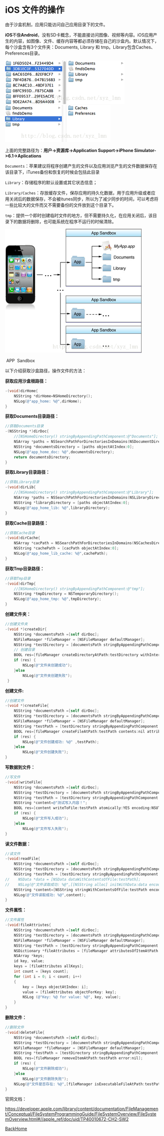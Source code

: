 # iOS 文件的操作

由于沙盒机制，应用只能访问自己应用目录下的文件。

**iOS**不像**Android**，没有SD卡概念，不能直接访问图像、视频等内容。iOS应用产生的内容，如图像、文件、缓存内容等都必须存储在自己的沙盒内。默认情况下，每个沙盒含有3个文件夹：Documents, Library 和 tmp。Library包含Caches、Preferences目录。

![path_1](mdSource/image/File/path_1.png)![path_1_1](mdSource/image/File/path_1_1.png)

上面的完整路径为：**用户->资源库->Application Support->iPhone Simulator->6.1->Aplications**

`Documents`：苹果建议将程序创建产生的文件以及应用浏览产生的文件数据保存在该目录下，iTunes备份和恢复的时候会包括此目录

`Library`：存储程序的默认设置或其它状态信息；

`Library/Caches`：存放缓存文件，保存应用的持久化数据，用于应用升级或者应用关闭后的数据保存，不会被itunes同步，所以为了减少同步的时间，可以考虑将一些比较大的文件而又不需要备份的文件放到这个目录下。

`tmp`：提供一个即时创建临时文件的地方，但不需要持久化，在应用关闭后，该目录下的数据将删除，也可能系统在程序不运行的时候清除。

![path_2](mdSource/image/File/path_2.jpg)

​                                                   					APP  Sandbox

以下介绍获取沙盒路径，操作文件的方法：

**获取应用沙盒根路径：**

```objective-c
-(void)dirHome{  
    NSString *dirHome=NSHomeDirectory();      
    NSLog(@"app_home: %@",dirHome);  
}  
```

**获取Documents目录路径：**

```objective-c
//获取Documents目录  
-(NSString *)dirDoc{  
    //[NSHomeDirectory() stringByAppendingPathComponent:@"Documents"];  
    NSArray *paths = NSSearchPathForDirectoriesInDomains(NSDocumentDirectory, NSUserDomainMask, YES);  
    NSString *documentsDirectory = [paths objectAtIndex:0];  
    NSLog(@"app_home_doc: %@",documentsDirectory);  
    return documentsDirectory;  
}  
```

**获取Library目录路径：**

```objective-c
//获取Library目录  
-(void)dirLib{  
    //[NSHomeDirectory() stringByAppendingPathComponent:@"Library"];  
    NSArray *paths = NSSearchPathForDirectoriesInDomains(NSLibraryDirectory, NSUserDomainMask, YES);  
    NSString *libraryDirectory = [paths objectAtIndex:0];  
    NSLog(@"app_home_lib: %@",libraryDirectory);  
}  
```

**获取Cache目录路径：**

```objective-c
//获取Cache目录  
-(void)dirCache{  
    NSArray *cacPath = NSSearchPathForDirectoriesInDomains(NSCachesDirectory, NSUserDomainMask, YES);  
    NSString *cachePath = [cacPath objectAtIndex:0];  
    NSLog(@"app_home_lib_cache: %@",cachePath);  
}  
```

**获取Tmp目录路径：**

```objective-c
//获取Tmp目录  
-(void)dirTmp{  
    //[NSHomeDirectory() stringByAppendingPathComponent:@"tmp"];  
    NSString *tmpDirectory = NSTemporaryDirectory();  
    NSLog(@"app_home_tmp: %@",tmpDirectory);  
}  
```

**创建文件夹：**

```objective-c
//创建文件夹  
-(void *)createDir{  
    NSString *documentsPath =[self dirDoc];  
    NSFileManager *fileManager = [NSFileManager defaultManager];  
    NSString *testDirectory = [documentsPath stringByAppendingPathComponent:@"test"];  
    // 创建目录  
    BOOL res=[fileManager createDirectoryAtPath:testDirectory withIntermediateDirectories:YES attributes:nil error:nil];  
    if (res) {  
        NSLog(@"文件夹创建成功");  
    }else  
        NSLog(@"文件夹创建失败");  
 }  
```

**创建文件:**

```objective-c
//创建文件  
-(void *)createFile{  
    NSString *documentsPath =[self dirDoc];  
    NSString *testDirectory = [documentsPath stringByAppendingPathComponent:@"test"];  
    NSFileManager *fileManager = [NSFileManager defaultManager];  
    NSString *testPath = [testDirectory stringByAppendingPathComponent:@"test.txt"];  
    BOOL res=[fileManager createFileAtPath:testPath contents:nil attributes:nil];  
    if (res) {  
        NSLog(@"文件创建成功: %@" ,testPath);  
    }else  
        NSLog(@"文件创建失败");  
}  
```

**写数据到文件：**

```objective-c
//写文件  
-(void)writeFile{  
    NSString *documentsPath =[self dirDoc];  
    NSString *testDirectory = [documentsPath stringByAppendingPathComponent:@"test"];  
    NSString *testPath = [testDirectory stringByAppendingPathComponent:@"test.txt"];  
    NSString *content=@"测试写入内容！";  
    BOOL res=[content writeToFile:testPath atomically:YES encoding:NSUTF8StringEncoding error:nil];  
    if (res) {  
        NSLog(@"文件写入成功");  
    }else  
        NSLog(@"文件写入失败");  
}  
```

**读文件数据：**

```objective-c
//读文件  
-(void)readFile{  
    NSString *documentsPath =[self dirDoc];  
    NSString *testDirectory = [documentsPath stringByAppendingPathComponent:@"test"];  
    NSString *testPath = [testDirectory stringByAppendingPathComponent:@"test.txt"];  
//    NSData *data = [NSData dataWithContentsOfFile:testPath];  
//    NSLog(@"文件读取成功: %@",[[NSString alloc] initWithData:data encoding:NSUTF8StringEncoding]);  
    NSString *content=[NSString stringWithContentsOfFile:testPath encoding:NSUTF8StringEncoding error:nil];  
    NSLog(@"文件读取成功: %@",content);  
}  
```

**文件属性：**

```objective-c
//文件属性  
-(void)fileAttriutes{  
    NSString *documentsPath =[self dirDoc];  
    NSString *testDirectory = [documentsPath stringByAppendingPathComponent:@"test"];  
    NSFileManager *fileManager = [NSFileManager defaultManager];  
    NSString *testPath = [testDirectory stringByAppendingPathComponent:@"test.txt"];  
    NSDictionary *fileAttributes = [fileManager attributesOfItemAtPath:testPath error:nil];     
    NSArray *keys;  
    id key, value;  
    keys = [fileAttributes allKeys];  
    int count = [keys count];  
    for (int i = 0; i < count; i++)  
    {  
        key = [keys objectAtIndex: i];  
        value = [fileAttributes objectForKey: key];  
        NSLog (@"Key: %@ for value: %@", key, value);  
    }  
}  
```

**删除文件：**

```objective-c
//删除文件  
-(void)deleteFile{  
    NSString *documentsPath =[self dirDoc];  
    NSString *testDirectory = [documentsPath stringByAppendingPathComponent:@"test"];  
    NSFileManager *fileManager = [NSFileManager defaultManager];  
    NSString *testPath = [testDirectory stringByAppendingPathComponent:@"test.txt"];     
    BOOL res=[fileManager removeItemAtPath:testPath error:nil];  
    if (res) {  
        NSLog(@"文件删除成功");  
    }else  
        NSLog(@"文件删除失败");     
    NSLog(@"文件是否存在: %@",[fileManager isExecutableFileAtPath:testPath]?@"YES":@"NO");  
}  
```

官网文档：

https://developer.apple.com/library/content/documentation/FileManagement/Conceptual/FileSystemProgrammingGuide/FileSystemOverview/FileSystemOverview.html#//apple_ref/doc/uid/TP40010672-CH2-SW2



[BackHome](http://ablexie.github.io/)